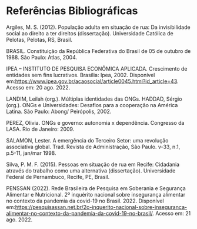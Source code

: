 # Referências Bibliográficas




Argiles, M. S. (2012). População adulta em situação de rua: Da invisibilidade social ao direito a ter direitos (dissertação). Universidade Católica de Pelotas, Pelotas, RS, Brasil. 

BRASIL. Constituição da República Federativa do Brasil de 05 de outubro de 1988. São Paulo: Atlas, 2004. 

IPEA – INSTITUTO DE PESQUISA ECONÔMICA APLICADA. Crescimento de entidades sem fins lucrativos. Brasília: Ipea, 2002. Disponível em:<https://www.ipea.gov.br/acaosocial/article0045.html?id_article=43>. Acesso em: 20 ago. 2022. 

LANDIM, Leilah (org.). Múltiplas identidades das ONGs. HADDAD, Sérgio (org.). ONGs e Universidades: Desafios para a cooperação na América Latina. São Paulo: Abong/ Peirópolis, 2002. 

PEREZ, Olivia. ONGs e governo: autonomia x dependência. Congresso da LASA. Rio de Janeiro: 2009. 

SALAMON, Lester. A emergência do Terceiro Setor: uma revolução associativa global. Trad. Revista de Administração, São Paulo. v-33, n.1, p.5-11, jan/mar 1998. 

Silva, P. M. F. (2015). Pessoas em situação de rua em Recife: Cidadania através do trabalho como uma alternativa (dissertação). Universidade Federal de Pernambuco, Recife, PE, Brasil. 

PENSSAN (2022). Rede Brasileira de Pesquisa em Soberania e Segurança Alimentar e Nutricional. 2º inquérito nacional sobre insegurança alimentar no contexto da pandemia da covid-19 no Brasil. 2022. Disponível em:<https://pesquisassan.net.br/2o-inquerito-nacional-sobre-inseguranca-alimentar-no-contexto-da-pandemia-da-covid-19-no-brasil/>. Acesso em: 21 ago. 2022. 
